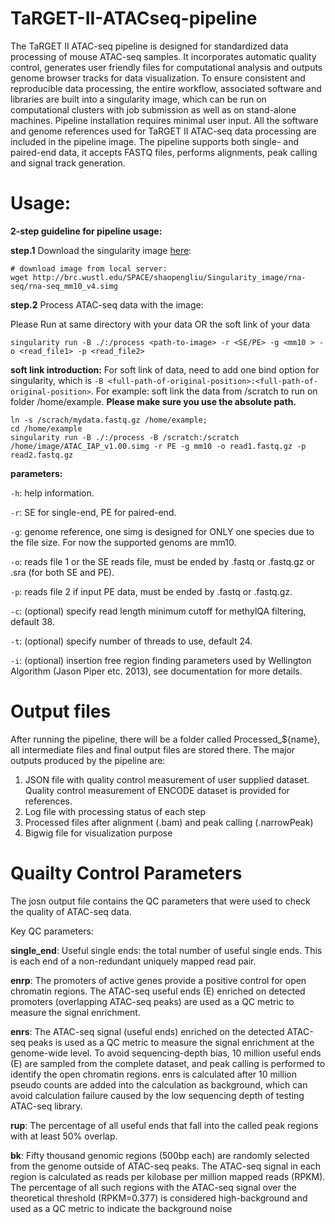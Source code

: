 # TaRGET-II-ATACseq-pipeline

The TaRGET II ATAC-seq pipeline is designed for standardized data processing of mouse ATAC-seq samples. It incorporates automatic quality control, generates user friendly files for computational analysis and outputs genome browser tracks for data visualization. To ensure consistent and reproducible data processing, the entire workflow, associated software and libraries are built into a singularity image, which can be run on computational clusters with job submission as well as on stand-alone machines. Pipeline installation requires minimal user input. All the software and genome references used for TaRGET II ATAC-seq data processing are included in the pipeline image. The pipeline supports both single- and paired-end data, it accepts FASTQ files, performs alignments, peak calling and signal track generation. 


# Usage:

**2-step guideline for pipeline usage:**

**step.1** Download the singularity image [here](http://brc.wustl.edu/SPACE/shaopengliu/Singularity_image/rna-seq/rna-seq_mm10_v4.simg):
```
# download image from local server:
wget http://brc.wustl.edu/SPACE/shaopengliu/Singularity_image/rna-seq/rna-seq_mm10_v4.simg  
```
**step.2** Process ATAC-seq data with the image: 

Please Run at same directory with your data OR the soft link of your data
```
singularity run -B ./:/process <path-to-image> -r <SE/PE> -g <mm10 > -o <read_file1> -p <read_file2>
```
**soft link introduction:** For soft link of data, need to add one bind option for singularity, which is ```-B <full-path-of-original-position>:<full-path-of-original-position>```. 
For example:
soft link the data from /scratch to run on folder /home/example. **Please make sure you use the absolute path.**
```
ln -s /scrach/mydata.fastq.gz /home/example;
cd /home/example
singularity run -B ./:/process -B /scratch:/scratch /home/image/ATAC_IAP_v1.00.simg -r PE -g mm10 -o read1.fastq.gz -p read2.fastq.gz
```
**parameters:**

`-h`: help information.

`-r`: SE for single-end, PE for paired-end.

`-g`: genome reference, one simg is designed for ONLY one species due to the file size. For now the supported genoms are mm10.

`-o`: reads file 1 or the SE reads file, must be ended by .fastq or .fastq.gz or .sra (for both SE and PE). 

`-p`: reads file 2 if input PE data, must be ended by .fastq or .fastq.gz.

`-c`: (optional) specify read length minimum cutoff for methylQA filtering, default 38.

`-t`: (optional) specify number of threads to use, default 24.

`-i`: (optional) insertion free region finding parameters used by Wellington Algorithm (Jason Piper etc. 2013), see documentation for more details.

# Output files

After running the pipeline, there will be a folder called Processed_${name}, all intermediate files and final output files are stored there. The major outputs produced by the pipeline are:
   1)	JSON file with quality control measurement of user supplied dataset. Quality control measurement of ENCODE dataset is  provided for references. 
   2)	Log file with processing status of each step 
   3)	Processed files after alignment (.bam) and peak calling (.narrowPeak) 
   4)	Bigwig file for visualization purpose

# Quailty Control Parameters
The josn output file contains the QC parameters that were used to check the quality of ATAC-seq data.

Key QC parameters:

**single_end**: Useful single ends: the total number of useful single ends. This is each end of a non-redundant uniquely mapped read pair.

**enrp**: The promoters of active genes provide a positive control for open chromatin regions. The ATAC-seq useful ends (E) enriched on detected promoters (overlapping ATAC-seq peaks) are used as a QC metric to measure the signal enrichment.

**enrs**: The ATAC-seq signal (useful ends) enriched on the detected ATAC-seq peaks is used as a QC metric to measure the signal enrichment at the genome-wide level. To avoid sequencing-depth bias, 10 million useful ends (E) are sampled from the complete dataset, and peak calling is performed to identify the open chromatin regions. enrs is calculated after 10 million pseudo counts are added into the calculation as background, which can avoid calculation failure caused by the low sequencing depth of testing ATAC-seq library.

**rup**: The percentage of all useful ends that fall into the called peak regions with at least 50% overlap. 

**bk**: Fifty thousand genomic regions (500bp each) are randomly selected from the genome outside of ATAC-seq peaks. The ATAC-seq signal in each region is calculated as reads per kilobase per million mapped reads (RPKM). The percentage of all such regions with the ATAC-seq signal over the theoretical threshold (RPKM=0.377) is considered high-background and used as a QC metric to indicate the background noise


